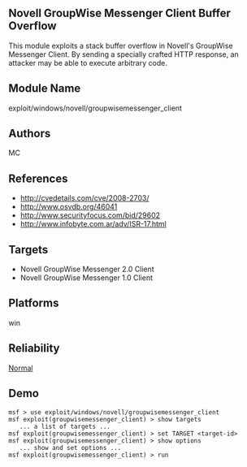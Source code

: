 ## Novell GroupWise Messenger Client Buffer Overflow

This module exploits a stack buffer overflow in Novell's 
GroupWise Messenger Client. By sending a specially crafted 
HTTP response, an attacker may be able to execute arbitrary 
code.


## Module Name
exploit/windows/novell/groupwisemessenger_client

## Authors
MC


## References
* http://cvedetails.com/cve/2008-2703/
* http://www.osvdb.org/46041
* http://www.securityfocus.com/bid/29602
* http://www.infobyte.com.ar/adv/ISR-17.html



## Targets
* Novell GroupWise Messenger 2.0 Client
* Novell GroupWise Messenger 1.0 Client


## Platforms
win

## Reliability
[Normal](https://github.com/rapid7/metasploit-framework/wiki/Exploit-Ranking)

## Demo

```
msf > use exploit/windows/novell/groupwisemessenger_client
msf exploit(groupwisemessenger_client) > show targets
   ... a list of targets ...
msf exploit(groupwisemessenger_client) > set TARGET <target-id>
msf exploit(groupwisemessenger_client) > show options
   ... show and set options ...
msf exploit(groupwisemessenger_client) > run
```
    
    